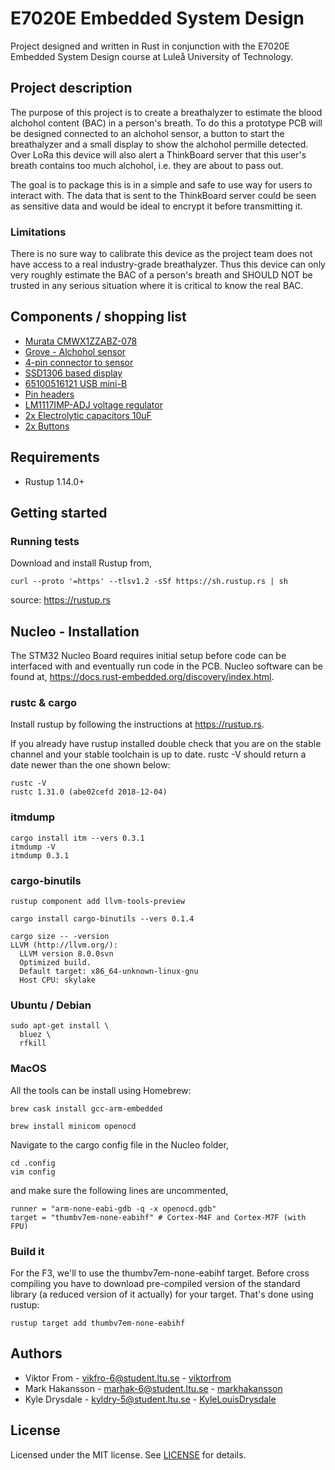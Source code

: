 # E7020E Embedded System Design
Project designed and written in Rust in conjunction with the E7020E Embedded System Design course at Luleå University of Technology. 

## Project description
The purpose of this project is to create a breathalyzer to estimate the blood alchohol content (BAC) in a person's breath. 
To do this a prototype PCB will be designed connected to an alchohol sensor, a button to start the breathalyzer and a small display to show the alchohol permille detected. Over LoRa this device will also alert a ThinkBoard server that this user's breath contains too much alchohol, i.e. they are about to pass out. 

The goal is to package this is in a simple and safe to use way for users to interact with. The data that is sent to the ThinkBoard server could be seen as sensitive data and would be ideal to encrypt it before transmitting it. 

### Limitations
There is no sure way to calibrate this device as the project team does not have access to a real industry-grade breathalyzer. Thus this device can only very roughly estimate the BAC of a person's breath and SHOULD NOT be trusted in any serious situation where it is critical to know the real BAC.

## Components / shopping list
* [Murata CMWX1ZZABZ-078](https://www.digikey.com/product-detail/en/murata-electronics/CMWX1ZZABZ-078/490-16143-1-ND/6834151)
* [Grove - Alchohol sensor](https://www.elfa.se/en/grove-alcohol-sensor-seeed-studio-101020044/p/30069826)
* [4-pin connector to sensor](https://www.elfa.se/en/grove-universal-pin-connector-seeed-studio-110990030-10pcs-pack/p/30069939)
* [SSD1306 based display](https://cdon.se/hem-tradgard/oled-display-0-96-tum-vit-128x64-pixlar-ssd1306-spi-p50506639)
* [65100516121 USB mini-B](https://www.elfa.se/en/socket-horizontal-mini-usb-smd-wuerth-elektronik-65100516121/p/14257103)
* [Pin headers](https://www.elfa.se/en/wr-phd-straight-male-pcb-header-through-hole-54mm-wuerth-elektronik-61300611121/p/30024526)
* [LM1117IMP-ADJ voltage regulator](https://www.elfa.se/en/ldo-voltage-regulator-800ma-sot-223-texas-instruments-lm1117imp-adj-nopb/p/30019193)
* [2x Electrolytic capacitors 10uF](https://www.elfa.se/en/aluminium-electrolytic-capacitor-10-uf-50-20-vs-panasonic-eee1ha100wr/p/30108011)
* [2x Buttons](https://www.elfa.se/en/print-key-50-ma-12-vdc-te-connectivity-1825910/p/13566549)

## Requirements
* Rustup 1.14.0+

## Getting started
### Running tests
Download and install Rustup from,
```
curl --proto '=https' --tlsv1.2 -sSf https://sh.rustup.rs | sh
```
source: https://rustup.rs

## Nucleo - Installation
The STM32 Nucleo Board requires initial setup before code can be interfaced with and eventually run code in the PCB. Nucleo software can be found at, https://docs.rust-embedded.org/discovery/index.html.

### rustc & cargo
Install rustup by following the instructions at https://rustup.rs.

If you already have rustup installed double check that you are on the stable channel and your stable toolchain is up to date. rustc -V should return a date newer than the one shown below:
```
rustc -V
rustc 1.31.0 (abe02cefd 2018-12-04)
```
### itmdump 
```
cargo install itm --vers 0.3.1
itmdump -V
itmdump 0.3.1
```

### cargo-binutils
```
rustup component add llvm-tools-preview
```

```
cargo install cargo-binutils --vers 0.1.4
```

```
cargo size -- -version
LLVM (http://llvm.org/):
  LLVM version 8.0.0svn
  Optimized build.
  Default target: x86_64-unknown-linux-gnu
  Host CPU: skylake
```

### Ubuntu / Debian
```
sudo apt-get install \
  bluez \
  rfkill
```

### MacOS
All the tools can be install using Homebrew:
```
brew cask install gcc-arm-embedded

brew install minicom openocd
```
Navigate to the cargo config file in the Nucleo folder,
```
cd .config
vim config
```
and make sure the following lines are uncommented,
```
runner = "arm-none-eabi-gdb -q -x openocd.gdb"
target = "thumbv7em-none-eabihf" # Cortex-M4F and Cortex-M7F (with FPU)
```

### Build it
For the F3, we'll to use the thumbv7em-none-eabihf target. Before cross compiling you have to download pre-compiled version of the standard library (a reduced version of it actually) for your target. That's done using rustup:
```
rustup target add thumbv7em-none-eabihf
```



## Authors
* Viktor From - vikfro-6@student.ltu.se - [viktorfrom](https://github.com/viktorfrom)
* Mark Hakansson - marhak-6@student.ltu.se - [markhakansson](https://github.com/markhakansson)
* Kyle Drysdale - kyldry-5@student.ltu.se  - [KyleLouisDrysdale](https://github.com/KyleLouisDrysdale)

## License
Licensed under the MIT license. See [LICENSE](LICENSE) for details.
